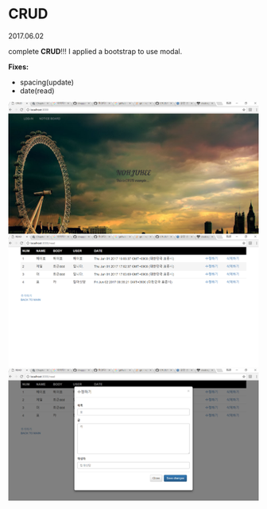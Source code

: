# CRUD
2017.06.02

complete **CRUD**!!!
I applied a bootstrap to use modal.

**Fixes:**
* spacing(update)
* date(read)

![main](./img/main.PNG)
![main](./img/notice_board.PNG)
![main](./img/update.PNG)
